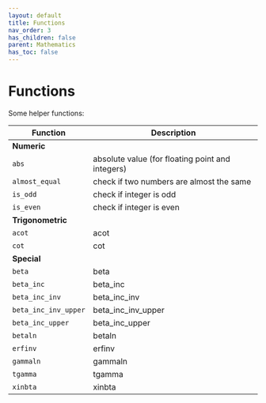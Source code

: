 ```yaml
---
layout: default
title: Functions
nav_order: 3
has_children: false
parent: Mathematics
has_toc: false
---
```

# Functions

Some helper functions:

| Function             | Description                                      |
| -------------------- | ------------------------------------------------ |
| **Numeric**          |                                                  |
| `abs`                | absolute value (for floating point and integers) |
| `almost_equal`       | check if two numbers are almost the same         |
| `is_odd`       | check if integer is odd         |
| `is_even`       | check if integer is even         |
| **Trigonometric**    |                                                  |
| `acot`               | acot                                             |
| `cot`                | cot                                              |
| **Special**          |                                                  |
| `beta`               | beta                                             |
| `beta_inc`           | beta_inc                                         |
| `beta_inc_inv`       | beta_inc_inv                                     |
| `beta_inc_inv_upper` | beta_inc_inv_upper                               |
| `beta_inc_upper`     | beta_inc_upper                                   |
| `betaln`             | betaln                                           |
| `erfinv`             | erfinv                                           |
| `gammaln`            | gammaln                                          |
| `tgamma`             | tgamma                                           |
| `xinbta`             | xinbta                                           |





<!-- Generated with mdsplit: https://github.com/alandefreitas/mdsplit -->
